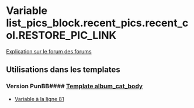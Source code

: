 # Variable list_pics_block.recent_pics.recent_col.RESTORE_PIC_LINK
[Explication sur le forum des forums](http://forum.forumactif.com/t294113-listing-des-variables#list_pics_block.recent_pics.recent_col.RESTORE_PIC_LINK)
## Utilisations dans les templates
### Version PunBB#### [Template album_cat_body](punbb/album_cat_body.md)
* [Variable à la ligne 81](../punbb/album_cat_body.tpl#L81)